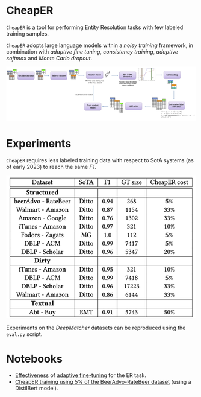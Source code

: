CheapER
=======

`CheapER` is a tool for performing Entity Resolution tasks with few labeled training samples.

`CheapER` adopts large language models within a _noisy training_ framework, in combination with _adaptive fine tuning_, _consistency training_, _adaptive softmax_ and _Monte Carlo dropout_.

![*CheapER pipeline*](cheaper.png)

# Experiments

`CheapER` requires less labeled training data with respect to SotA systems (as of early 2023) to reach the same _F1_.

![*CheapER cost on DM datasets*](dm_results.png)

Experiments on the _DeepMatcher_ datasets can be reproduced using the `eval.py` script.

# Notebooks

* [Effectiveness](https://colab.research.google.com/drive/1G0PMnt4xtrwvztjmOBTPbJmwV51ajysN#scrollTo=3sonS3GiFaE1) of [adaptive fine-tuning](https://ruder.io/recent-advances-lm-fine-tuning/) for the ER task.
* [CheapER training using 5% of the BeerAdvo-RateBeer dataset](example.ipynb) (using a DistilBert model).